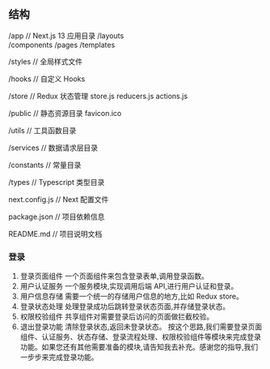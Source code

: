 ## 结构

/app // Next.js 13 应用目录
/layouts  
 /components
/pages
/templates

/styles // 全局样式文件

/hooks // 自定义 Hooks

/store // Redux 状态管理
store.js
reducers.js
actions.js

/public // 静态资源目录
favicon.ico

/utils // 工具函数目录

/services // 数据请求层目录

/constants // 常量目录

/types // Typescript 类型目录

next.config.js // Next 配置文件

package.json // 项目依赖信息

README.md // 项目说明文档

### 登录

1. 登录页面组件
   一个页面组件来包含登录表单,调用登录函数。
2. 用户认证服务
   一个服务模块,实现调用后端 API,进行用户认证和登录。
3. 用户信息存储
   需要一个统一的存储用户信息的地方,比如 Redux store。
4. 登录状态处理
   处理登录成功后跳转登录状态页面,并存储登录状态。
5. 权限校验组件
   共享组件对需要登录后访问的页面做拦截校验。
6. 退出登录功能
   清除登录状态,返回未登录状态。
   按这个思路,我们需要登录页面组件、认证服务、状态存储、登录流程处理、权限校验组件等模块来完成登录功能。如果您还有其他需要准备的模块,请告知我去补充。感谢您的指导,我们一步步来完成登录功能。
